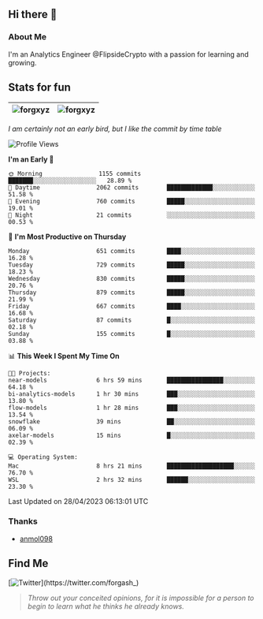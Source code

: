 ## Hi there 👋

### About Me

I'm an Analytics Engineer @FlipsideCrypto with a passion for learning and growing.
  
## Stats for fun

| <img align="center" src="https://github-readme-streak-stats.herokuapp.com/?user=forgxyz&theme=tokyonight" alt="forgxyz" /> | <img align="center" src="https://github-readme-stats.vercel.app/api?username=forgxyz&theme=tokyonight&show_icons=true" alt="forgxyz" /> |
| ------------- |------------- |

*I am certainly not an early bird, but I like the commit by time table*  

<!--START_SECTION:waka-->
![Profile Views](http://img.shields.io/badge/Profile%20Views-0-blue)

**I'm an Early 🐤** 

```text
🌞 Morning                1155 commits        ███████░░░░░░░░░░░░░░░░░░   28.89 % 
🌆 Daytime                2062 commits        █████████████░░░░░░░░░░░░   51.58 % 
🌃 Evening                760 commits         █████░░░░░░░░░░░░░░░░░░░░   19.01 % 
🌙 Night                  21 commits          ░░░░░░░░░░░░░░░░░░░░░░░░░   00.53 % 
```
📅 **I'm Most Productive on Thursday** 

```text
Monday                   651 commits         ████░░░░░░░░░░░░░░░░░░░░░   16.28 % 
Tuesday                  729 commits         █████░░░░░░░░░░░░░░░░░░░░   18.23 % 
Wednesday                830 commits         █████░░░░░░░░░░░░░░░░░░░░   20.76 % 
Thursday                 879 commits         █████░░░░░░░░░░░░░░░░░░░░   21.99 % 
Friday                   667 commits         ████░░░░░░░░░░░░░░░░░░░░░   16.68 % 
Saturday                 87 commits          █░░░░░░░░░░░░░░░░░░░░░░░░   02.18 % 
Sunday                   155 commits         █░░░░░░░░░░░░░░░░░░░░░░░░   03.88 % 
```


📊 **This Week I Spent My Time On** 

```text
🐱‍💻 Projects: 
near-models              6 hrs 59 mins       ████████████████░░░░░░░░░   64.18 % 
bi-analytics-models      1 hr 30 mins        ███░░░░░░░░░░░░░░░░░░░░░░   13.80 % 
flow-models              1 hr 28 mins        ███░░░░░░░░░░░░░░░░░░░░░░   13.54 % 
snowflake                39 mins             ██░░░░░░░░░░░░░░░░░░░░░░░   06.09 % 
axelar-models            15 mins             █░░░░░░░░░░░░░░░░░░░░░░░░   02.39 % 

💻 Operating System: 
Mac                      8 hrs 21 mins       ███████████████████░░░░░░   76.70 % 
WSL                      2 hrs 32 mins       ██████░░░░░░░░░░░░░░░░░░░   23.30 % 
```


 Last Updated on 28/04/2023 06:13:01 UTC
<!--END_SECTION:waka-->

### Thanks
 - [anmol098](https://github.com/anmol098/waka-readme-stats/)
  
## Find Me
[![Twitter](https://img.shields.io/twitter/url/https/twitter.com/forgash_.svg?style=social&label=Follow%20%40forgash_)](https://twitter.com/forgash_)


> *Throw out your conceited opinions, for it is impossible for a person to begin to learn what he thinks he already knows.* 
